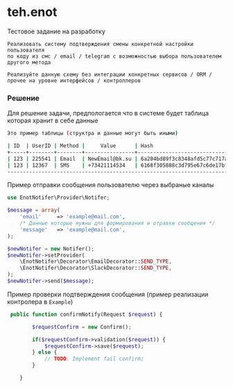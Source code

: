 # teh.enot
Тестовое задание на разработку
```
Реализовать систему подтверждения смены конкретной настройки пользователя
по коду из смс / email / telegram с возможностью выбора пользователем другого метода

Реализуйте данную схему без интеграции конкретных сервисов / ORM / прочее на уровне интерфейсов / контроллеров
```

### Решение

Для решение задачи, предпологается что в системе будет таблица которая хранит в себе данные
```bash
Это пример таблицы (структра и данные могут быть иными)

| ID  | UserID | Method |     Value      | Hash                             | Code | Tifetime   |
+-----+--------+--------+----------------+----------------------------------+------+------------+
| 123 | 225541 | Email  | NewEmail@bk.su | 6a204bd89f3c8348afd5c77c717a097a | 2525 | 30.06.2022 |
| 123 | 12367  | SMS    | +73421114534   | 6168f305888c3d795e67c6de17bf8a21 | 5522 | 01.07.2022 |
-------------------------------------------------------------------------------------------------
```
Пример отправки сообщения пользователю через выбраные каналы
```php
use EnotNotifer\Provider\Notifer;

$message = array(
    'email'     => 'example@mail.com',
    /* Данные которые нужны для формирования и отравки сообщения */
    'message'   => 'example@mail.com',
);

$newNotifer = new Notifer();
$newNotifer->setProvider(
    \EnotNotifer\Decorator\EmailDecorator::SEND_TYPE,
    \EnotNotifer\Decorator\SlackDecorator::SEND_TYPE,
);
$newNotifer->send($message);
```
Пример проверки подтверждения сообщения (пример реализации контролера в `Example`)
```php
 public function confirmNotify(Request $request) {

        $requestConfirm = new Confirm();

        if($requestConfirm->validation($request)) {
            $requestConfirm->save($request);
        } else {
            // TODO: Implement fail confirm;
        }

    }

```